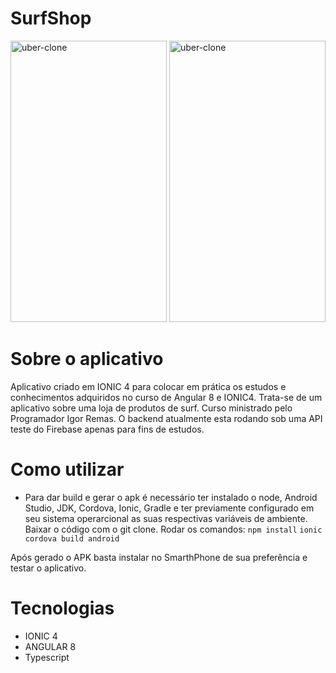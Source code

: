 # SurfShop

<div>
<img class="wp-image-thumb img-responsive minha-classe" src="https://ap.imagensbrasil.org/images/2020/01/03/19fd791dd4d70ca88.jpg" width="250" height="450" alt="uber-clone" />
<img class="wp-image-thumb img-responsive minha-classe" src="https://ap.imagensbrasil.org/images/2020/01/03/2c5a3dfdd2e27167c.jpg" width="250" height="450" alt="uber-clone" />

</div>

# Sobre o aplicativo
Aplicativo criado em IONIC 4 para colocar em prática os estudos e conhecimentos adquiridos no curso de Angular 8 e IONIC4.
Trata-se de um aplicativo sobre uma loja de produtos de surf. Curso ministrado pelo Programador Igor Remas.
O backend atualmente esta rodando sob uma API teste do Firebase apenas para fins de estudos.

# Como utilizar
* Para dar build e gerar o apk é necessário ter instalado o node, Android Studio, JDK, Cordova, Ionic, Gradle e ter previamente  configurado em seu sistema operarcional as suas respectivas variáveis de ambiente.
Baixar o código com o git clone.
Rodar os comandos:
`npm install`
`ionic cordova build android`

Após gerado o APK basta instalar no SmarthPhone de sua preferência e testar o aplicativo.

# Tecnologias 
- IONIC 4
- ANGULAR 8
- Typescript


